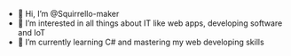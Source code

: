 - 👋 Hi, I’m @Squirrello-maker
- 👀 I’m interested in all things about IT like web apps, developing software and IoT
- 🌱 I’m currently learning C# and mastering my web developing skills

<!---
Squirrello-maker/Squirrello-maker is a ✨ special ✨ repository because its `README.md` (this file) appears on your GitHub profile.
You can click the Preview link to take a look at your changes.
--->
